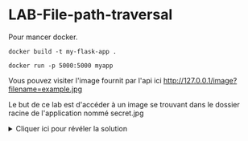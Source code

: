 # LAB-File-path-traversal

Pour mancer docker.
```
docker build -t my-flask-app .

docker run -p 5000:5000 myapp
```

Vous pouvez visiter l'image fournit par l'api ici http://127.0.0.1/image?filename=example.jpg

Le but de ce lab est d'accéder à un image se trouvant dans le dossier racine de l'application nommé secret.jpg

<details>
  <summary>Cliquer ici pour révéler la solution</summary>
  http://127.0.0.1/image?filename=../../../../secret.jpg
</details>